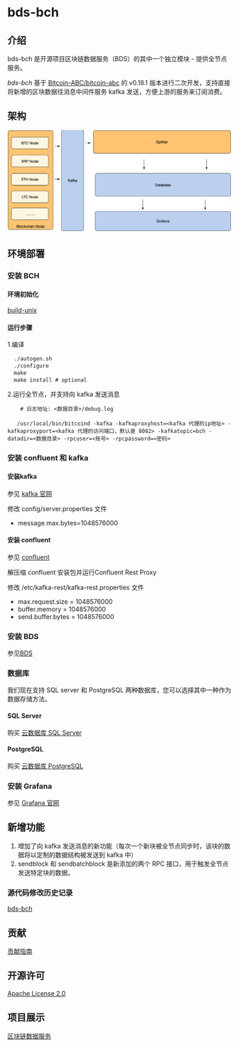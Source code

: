# bds-bch 
## 介绍
bds-bch 是开源项目区块链数据服务（BDS）的其中一个独立模块 - 提供全节点服务。

*bds-bch* 基于 [Bitcoin-ABC/bitcoin-abc](https://github.com/Bitcoin-ABC/bitcoin-abc) 的 v0.18.1 版本进行二次开发，支持直接将新增的区块数据往消息中间件服务 kafka 发送，方便上游的服务来订阅消费。

## 架构
![架构](./doc/bds-architecture.jpg)

## 环境部署 
### 安装 BCH
#### 环境初始化
[build-unix](./doc/build-unix.md)

#### 运行步骤

1.编译

 ```
   ./autogen.sh
   ./configure
   make
   make install # optional
 ```

2.运行全节点，并支持向 kafka 发送消息

```
    # 日志地址: <数据目录>/debug.log

   /usr/local/bin/bitcoind -kafka -kafkaproxyhost=<kafka 代理的ip地址> -kafkaproxyport=<kafka 代理的访问端口，默认是 8082> -kafkatopic=bch -datadir=<数据目录> -rpcuser=<账号> -rpcpassword=<密码>
```

### 安装 confluent 和 kafka
#### 安装kafka
参见 [kafka 官网](http://kafka.apache.org/quickstart)

修改 config/server.properties 文件

* message.max.bytes=1048576000

#### 安装 confluent
参见 [confluent](https://docs.confluent.io/current/installation/installing_cp/zip-tar.html#prod-kafka-cli-install)

解压缩 confluent 安装包并运行Confluent Rest Proxy

修改 /etc/kafka-rest/kafka-rest.properties 文件

* max.request.size = 1048576000
* buffer.memory = 1048576000
* send.buffer.bytes = 1048576000

### 安装 BDS
参见[BDS](https://github.com/jdcloud-bds/bds)

### 数据库
我们现在支持 SQL server 和 PostgreSQL 两种数据库，您可以选择其中一种作为数据存储方法。

#### SQL Server
购买 [云数据库 SQL Server](https://www.jdcloud.com/cn/products/jcs-for-sql-server)

#### PostgreSQL 
购买 [云数据库 PostgreSQL](https://www.jdcloud.com/cn/products/jcs-for-postgresql)

### 安装 Grafana 
参见 [Grafana 官网](https://grafana.com/)

## 新增功能

1. 增加了向 kafka 发送消息的新功能（每次一个新块被全节点同步时，该块的数据将以定制的数据结构被发送到 kafka 中）
2. sendblock 和 sendbatchblock 是新添加的两个 RPC 接口，用于触发全节点发送特定块的数据。

### 源代码修改历史记录
[bds-bch](./CHANGE_HISTORY.md)

## 贡献
[贡献指南](./CONTRIBUTING.md)

## 开源许可 
[Apache License 2.0](./LICENSE)

## 项目展示
[区块链数据服务](https://bds.jdcloud.com/)

